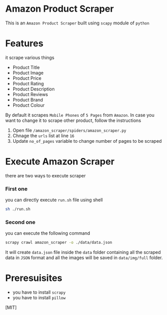 # Amazon Product Scraper
This is an `Amazon Product Scraper` built using `scapy` module of `python`

# Features
it scrape various things
- Product Title
- Product Image
- Product Price
- Product Rating
- Product Description
- Product Reviews
- Product Brand
- Product Colour

By default it scrapes `Mobile Phones` of `5 Pages` from `Amazon`.
In case you want to change it to scrape other product, follow the instructions
1. Open file `/amazon_scraper/spiders/amazon_scraper.py`
2. Chnage the `urls` list at line `16`
3. Update `no_of_pages` variable to change number of pages to be scraped

# Execute Amazon Scraper
there are two ways to execute scraper
### First one
you can directly execute `run.sh` file using shell
```sh
sh ./run.sh
```

### Second one
you can execute the following command
```bash
scrapy crawl amazon_scraper -o ./data/data.json
```

It will create `data.json` file inside the `data` folder containing all the scraped data in `JSON` format and all the images will be saved in `data/img/full` folder.

# Preresuisites
- you have to install `scrapy`
- you have to install `pillow`


[MIT]